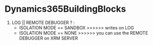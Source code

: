 # Dynamics365BuildingBlocks

1) LOG || REMOTE DEBUGGER ? :
   - ISOLATION MODE == SANDBOX >>>>>> writes on LOG
   - ISOLATION MODE == NONE    >>>>>> you can use the REMOTE DEBUGGER on XRM SERVER
